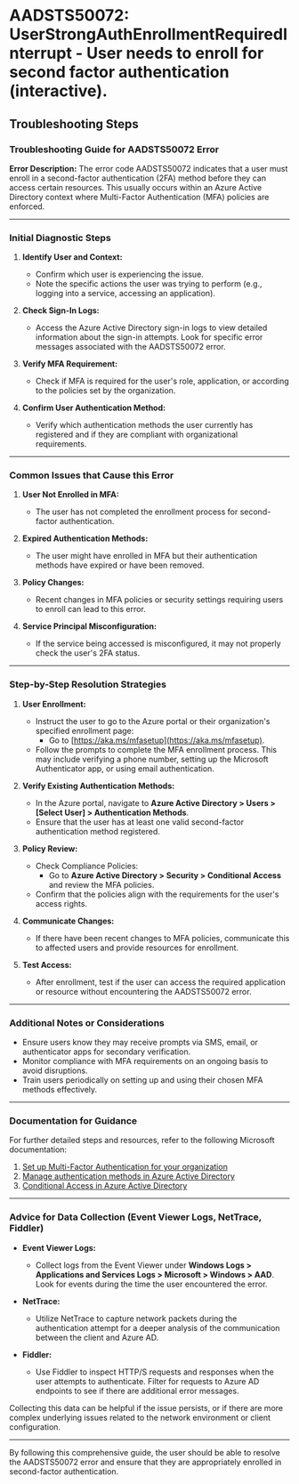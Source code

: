 # AADSTS50072: UserStrongAuthEnrollmentRequiredInterrupt - User needs to enroll for second factor authentication (interactive).


## Troubleshooting Steps
### Troubleshooting Guide for AADSTS50072 Error

**Error Description:**
The error code AADSTS50072 indicates that a user must enroll in a second-factor authentication (2FA) method before they can access certain resources. This usually occurs within an Azure Active Directory context where Multi-Factor Authentication (MFA) policies are enforced.

---

### Initial Diagnostic Steps

1. **Identify User and Context:**
   - Confirm which user is experiencing the issue.
   - Note the specific actions the user was trying to perform (e.g., logging into a service, accessing an application).

2. **Check Sign-In Logs:**
   - Access the Azure Active Directory sign-in logs to view detailed information about the sign-in attempts. Look for specific error messages associated with the AADSTS50072 error.

3. **Verify MFA Requirement:**
   - Check if MFA is required for the user's role, application, or according to the policies set by the organization.

4. **Confirm User Authentication Method:**
   - Verify which authentication methods the user currently has registered and if they are compliant with organizational requirements.

---

### Common Issues that Cause this Error

1. **User Not Enrolled in MFA:**
   - The user has not completed the enrollment process for second-factor authentication.

2. **Expired Authentication Methods:**
   - The user might have enrolled in MFA but their authentication methods have expired or have been removed.

3. **Policy Changes:**
   - Recent changes in MFA policies or security settings requiring users to enroll can lead to this error.

4. **Service Principal Misconfiguration:**
   - If the service being accessed is misconfigured, it may not properly check the user's 2FA status.

---

### Step-by-Step Resolution Strategies

1. **User Enrollment:**
   - Instruct the user to go to the Azure portal or their organization's specified enrollment page:
     - Go to [https://aka.ms/mfasetup](https://aka.ms/mfasetup).
   - Follow the prompts to complete the MFA enrollment process. This may include verifying a phone number, setting up the Microsoft Authenticator app, or using email authentication.

2. **Verify Existing Authentication Methods:**
   - In the Azure portal, navigate to **Azure Active Directory > Users > [Select User] > Authentication Methods**.
   - Ensure that the user has at least one valid second-factor authentication method registered.

3. **Policy Review:**
   - Check Compliance Policies:
     - Go to **Azure Active Directory > Security > Conditional Access** and review the MFA policies.
   - Confirm that the policies align with the requirements for the user's access rights.

4. **Communicate Changes:**
   - If there have been recent changes to MFA policies, communicate this to affected users and provide resources for enrollment.

5. **Test Access:**
   - After enrollment, test if the user can access the required application or resource without encountering the AADSTS50072 error.

---

### Additional Notes or Considerations

- Ensure users know they may receive prompts via SMS, email, or authenticator apps for secondary verification.
- Monitor compliance with MFA requirements on an ongoing basis to avoid disruptions.
- Train users periodically on setting up and using their chosen MFA methods effectively.

---

### Documentation for Guidance

For further detailed steps and resources, refer to the following Microsoft documentation:
1. [Set up Multi-Factor Authentication for your organization](https://docs.microsoft.com/en-us/azure/active-directory/authentication/howto-mfa-getstarted)
2. [Manage authentication methods in Azure Active Directory](https://docs.microsoft.com/en-us/azure/active-directory/authentication/concept-authentication-methods)
3. [Conditional Access in Azure Active Directory](https://docs.microsoft.com/en-us/azure/active-directory/conditional-access/overview)

---

### Advice for Data Collection (Event Viewer Logs, NetTrace, Fiddler)

- **Event Viewer Logs:**
  - Collect logs from the Event Viewer under **Windows Logs > Applications and Services Logs > Microsoft > Windows > AAD**. Look for events during the time the user encountered the error.
  
- **NetTrace:**
  - Utilize NetTrace to capture network packets during the authentication attempt for a deeper analysis of the communication between the client and Azure AD.

- **Fiddler:**
  - Use Fiddler to inspect HTTP/S requests and responses when the user attempts to authenticate. Filter for requests to Azure AD endpoints to see if there are additional error messages.

Collecting this data can be helpful if the issue persists, or if there are more complex underlying issues related to the network environment or client configuration.

---

By following this comprehensive guide, the user should be able to resolve the AADSTS50072 error and ensure that they are appropriately enrolled in second-factor authentication.